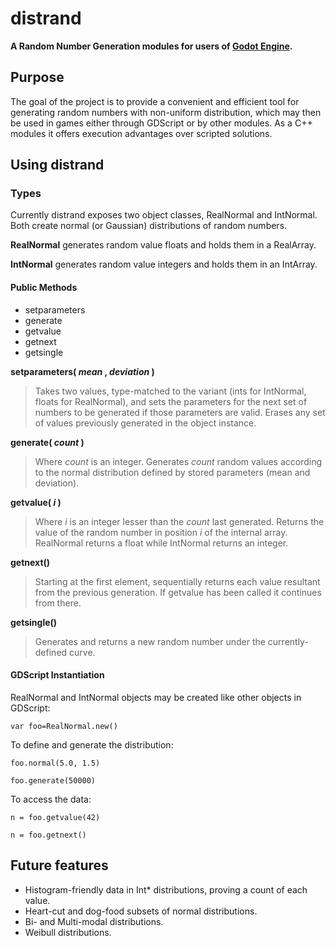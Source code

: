# distrand

**A Random Number Generation modules for users of [Godot Engine](http://godotengine.org/).**

## Purpose

The goal of the project is to provide a convenient and efficient tool for 
generating random numbers with non-uniform distribution, which may then be used 
in games either through GDScript or by other modules. As a C++ modules it offers
execution advantages over scripted solutions.

## Using distrand

### Types

Currently distrand exposes two object classes, RealNormal and IntNormal. Both 
create normal (or Gaussian) distributions of random numbers.

**RealNormal** generates random value floats and holds them in a RealArray.

**IntNormal** generates random value integers and holds them in an IntArray.

#### Public Methods ####

* setparameters
* generate
* getvalue
* getnext
* getsingle

**setparameters( _mean_ , _deviation_ )**

> Takes two values, type-matched to the variant (ints for IntNormal, floats for 
> RealNormal), and sets the parameters for the next set of numbers to be 
> generated if those parameters are valid. Erases any set of values previously 
> generated in the object instance.

**generate( _count_ )**

> Where _count_ is an integer. Generates _count_ random values according to the
> normal distribution defined by stored parameters (mean and deviation).

**getvalue( _i_ )**

> Where _i_ is an integer lesser than the _count_ last generated. Returns the 
> value of the random number in position _i_ of the internal array. RealNormal 
> returns a float while IntNormal returns an integer.

**getnext()**

> Starting at the first element, sequentially returns each value resultant from 
> the previous generation. If getvalue has been called it continues from there.

**getsingle()**

> Generates and returns a new random number under the currently-defined curve.

#### GDScript Instantiation ####

RealNormal and IntNormal objects may be created like other objects in GDScript:

`var foo=RealNormal.new()`

To define and generate the distribution:

`foo.normal(5.0, 1.5)`

`foo.generate(50000)`

To access the data:

`n = foo.getvalue(42)`

`n = foo.getnext()`

## Future features

* Histogram-friendly data in Int* distributions, proving a count of each value.
* Heart-cut and dog-food subsets of normal distributions.
* Bi- and Multi-modal distributions.
* Weibull distributions.
